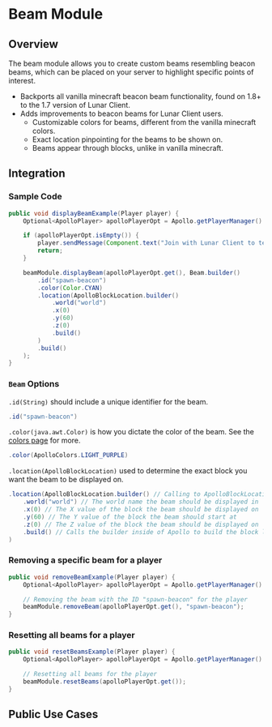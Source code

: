 # Beam Module

## Overview

The beam module allows you to create custom beams resembling beacon beams, which can be placed on your server to highlight specific points of interest.

* Backports all vanilla minecraft beacon beam functionality, found on 1.8+ to the 1.7 version of Lunar Client.
* Adds improvements to beacon beams for Lunar Client users.
  * Customizable colors for beams, different from the vanilla minecraft colors.
  * Exact location pinpointing for the beams to be shown on.
  * Beams appear through blocks, unlike in vanilla minecraft.

## Integration

### Sample Code

```java
public void displayBeamExample(Player player) {
    Optional<ApolloPlayer> apolloPlayerOpt = Apollo.getPlayerManager().getPlayer(player.getUniqueId());

    if (apolloPlayerOpt.isEmpty()) {
        player.sendMessage(Component.text("Join with Lunar Client to test this feature!"));
        return;
    }

    beamModule.displayBeam(apolloPlayerOpt.get(), Beam.builder()
        .id("spawn-beacon")
        .color(Color.CYAN)
        .location(ApolloBlockLocation.builder()
            .world("world")
            .x(0)
            .y(60)
            .z(0)
            .build()
        )
        .build()
    );
}
```

### `Beam` Options

`.id(String)` should include a unique identifier for the beam.
```java
.id("spawn-beacon")
```

`.color(java.awt.Color)` is how you dictate the color of the beam. See the [colors page](/apollo/developers/colors) for more.
```java
.color(ApolloColors.LIGHT_PURPLE)
```

<!-- insert screenshot of light purple beam -->

`.location(ApolloBlockLocation)` used to determine the exact block you want the beam to be displayed on.
```java
.location(ApolloBlockLocation.builder() // Calling to ApolloBlockLocation
    .world("world") // The world name the beam should be displayed in
    .x(0) // The X value of the block the beam should be displayed on
    .y(60) // The Y value of the block the beam should start at
    .z(0) // The Z value of the block the beam should be displayed on
    .build() // Calls the builder inside of Apollo to build the block location
)
```

### Removing a specific beam for a player

```java
public void removeBeamExample(Player player) {
    Optional<ApolloPlayer> apolloPlayerOpt = Apollo.getPlayerManager().getPlayer(player.getUniqueId());

    // Removing the beam with the ID "spawn-beacon" for the player
    beamModule.removeBeam(apolloPlayerOpt.get(), "spawn-beacon");
}
```

### Resetting all beams for a player

```java
public void resetBeamsExample(Player player) {
    Optional<ApolloPlayer> apolloPlayerOpt = Apollo.getPlayerManager().getPlayer(player.getUniqueId());

    // Resetting all beams for the player
    beamModule.resetBeams(apolloPlayerOpt.get());
}
```

## Public Use Cases

<!-- add public use cases -->
